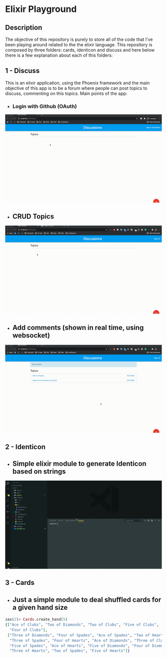 # Elixir Playground

## Description

The objective of this repository is purely to store all of the code that I've been playing around related to the the elixir language. This repository is composed by three folders: cards, identicon and discuss and here below there is a few explanation about each of this folders:

## 1 - Discuss
This is an elixir application, using the Phoenix framework and the main objective of this app is to be a forum where people can post topics to discuss, commenting on this topics. Main points of the app:

* ### Login with Github (OAuth)

![Login with github](discuss/demo/github_login.gif)

* ## CRUD Topics

![CRUD Topics](discuss/demo/crud_topics.gif)

* ## Add comments (shown in real time, using websocket)

![Create comments](discuss/demo/add_comments.gif)


## 2 - Identicon

* ## Simple elixir module to generate Identicon based on strings

![Identicon](identicon/demo/identicon.gif)

## 3 - Cards

* ## Just a simple module to deal shuffled cards for a given hand size

```elixir
iex(2)> Cards.create_hand(5)
{["Ace of Clubs", "Two of Diamonds", "Two of Clubs", "Five of Clubs",
  "Four of Clubs"],
 ["Three of Diamonds", "Four of Spades", "Ace of Spades", "Two of Hearts",
  "Three of Spades", "Four of Hearts", "Ace of Diamonds", "Three of Clubs",
  "Five of Spades", "Ace of Hearts", "Five of Diamonds", "Four of Diamonds",
  "Three of Hearts", "Two of Spades", "Five of Hearts"]}
```